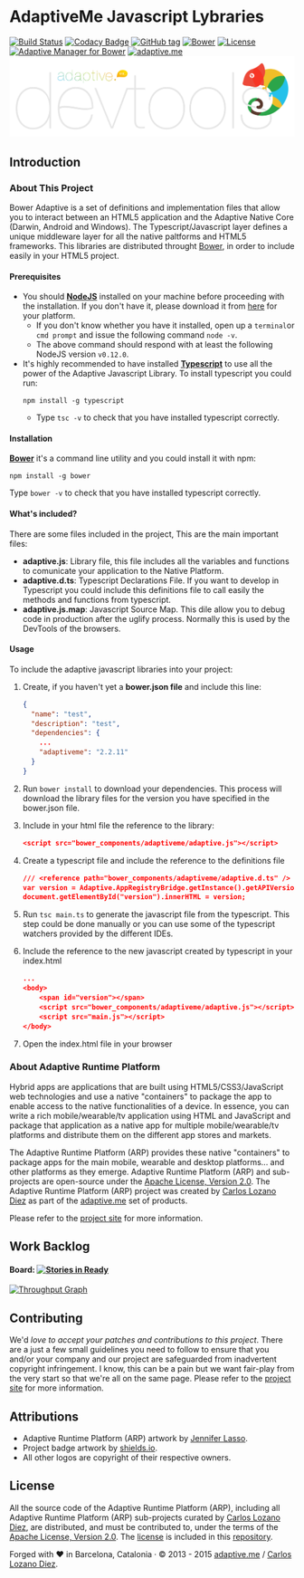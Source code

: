# AdaptiveMe Javascript Lybraries
[![Build Status](https://travis-ci.org/AdaptiveMe/bower-adaptiveme.svg?branch=master)](https://travis-ci.org/AdaptiveMe/bower-adaptiveme) 
[![Codacy Badge](https://www.codacy.com/project/badge/41c1f612d1c3475eafc1343994706fb1)](https://www.codacy.com/public/carlos/bower-adaptiveme) 
[![GitHub tag](https://img.shields.io/github/tag/AdaptiveMe/bower-adaptiveme.svg)](https://github.com/AdaptiveMe/bower-adaptiveme) 
[![Bower](https://img.shields.io/bower/v/adaptiveme.svg)](https://travis-ci.org/AdaptiveMe/bower-adaptiveme)
[![License](https://img.shields.io/badge/license-apache%202-blue.svg)](https://raw.githubusercontent.com/AdaptiveMe/adaptive-arp-api/master/LICENSE) 
[![Adaptive Manager for Bower](https://img.shields.io/badge/devtools-bower-yellow.svg)](https://github.com/AdaptiveMe/bower-adaptiveme)
[![adaptive.me](https://img.shields.io/badge/adaptive-me-fdcb0e.svg)](http://adaptive.me)
[![Adaptive Runtime Platform](https://raw.githubusercontent.com/AdaptiveMe/AdaptiveMe.github.io/master/assets/logos/normal/Logo-devtools-for-Bower.png)](#)

## Introduction

### About This Project

Bower Adaptive is a set of definitions and implementation files that allow you to interact between an HTML5 application and the Adaptive Native Core (Darwin, Android and Windows). The Typescript/Javascript layer defines a unique middleware layer for all the native paltforms and HTML5 frameworks. This libraries are distributed throught [Bower](http://bower.io/search/?q=adaptiveme), in order to include easily in your HTML5 project.  

#### Prerequisites

* You should [**NodeJS**]((https://nodejs.org)) installed on your machine before proceeding with the installation. If you don't have it, please download it from [here](https://nodejs.org/download/) for your platform. 
	* If you don't know whether you have it installed, open up a ```terminal```or ```cmd prompt``` and issue the following command ```node -v```.
	* The above command should respond with at least the following NodeJS version ```v0.12.0```.
* It's highly recommended to have installed [**Typescript**](http://www.typescriptlang.org/) to use all the power of the Adaptive Javascript Library. To install typescript you could run:
    ```
    npm install -g typescript
    ```
    * Type ```tsc -v``` to check that you have installed typescript correctly.

#### Installation

[**Bower**](http://bower.io/) it's a command line utility and you could install it with npm:
```
npm install -g bower
```
Type ```bower -v``` to check that you have installed typescript correctly.

#### What's included?

There are some files included in the project, This are the main important files:

- **adaptive.js**: Library file, this file includes all the variables and functions to comunicate your application to the Native Platform.
- **adaptive.d.ts**: Typescript Declarations File. If you want to develop in Typescript you could include this definitions file to call easily the methods and functions from typescript.
- **adaptive.js.map**: Javascript Source Map. This dile allow you to debug code in production after the uglify process. Normally this is used by the DevTools of the browsers.

#### Usage

To include the adaptive javascript libraries into your project:

1. Create, if you haven't yet a **bower.json file** and include this line:

    ```json
    {
      "name": "test",
      "description": "test",
      "dependencies": {
        ...
        "adaptiveme": "2.2.11"
      }
    }
    ```
2. Run ```bower install``` to download your dependencies. This process will download the library files for the version you have specified in the bower.json file.
3. Include in your html file the reference to the library:
    ```json
    <script src="bower_components/adaptiveme/adaptive.js"></script>
    ```
4. Create a typescript file and include the reference to the definitions file
    ```json
    /// <reference path="bower_components/adaptiveme/adaptive.d.ts" />
    var version = Adaptive.AppRegistryBridge.getInstance().getAPIVersion();
    document.getElementById("version").innerHTML = version;
    ```
5. Run ```tsc main.ts``` to generate the javascript file from the typescript. This step could be done manually or you can use some of the typescript watchers provided by the different IDEs.
6. Include the reference to the new javascript created by typescript in your index.html
    ```json
    ...
    <body>
        <span id="version"></span>
        <script src="bower_components/adaptiveme/adaptive.js"></script>
        <script src="main.js"></script>
    </body>
    ```
7. Open the index.html file in your browser

### About Adaptive Runtime Platform

Hybrid apps are applications that are built using HTML5/CSS3/JavaScript web technologies and use a native "containers" to package the app to enable access to the native functionalities of a device. In essence, you can write a rich mobile/wearable/tv application using HTML and JavaScript and package that application as a native app for multiple mobile/wearable/tv platforms and distribute them on the different app stores and markets.

The Adaptive Runtime Platform (ARP) provides these native "containers" to package apps for the main mobile, wearable and desktop platforms... and other platforms as they emerge. Adaptive Runtime Platform (ARP) and sub-projects are open-source under the [Apache License, Version 2.0](http://www.apache.org/licenses/LICENSE-2.0.html). The Adaptive Runtime Platform (ARP) project was created by [Carlos Lozano Diez](https://github.com/carloslozano) as part of the [adaptive.me](http://adaptive.me) set of products.

Please refer to the [project site](http://adaptiveme.github.io) for more information.

## Work Backlog

#### Board: [![Stories in Ready](https://badge.waffle.io/AdaptiveMe/bower-adaptiveme.svg?label=ready&title=Ready)](https://waffle.io/AdaptiveMe/bower-adaptiveme)

[![Throughput Graph](https://graphs.waffle.io/AdaptiveMe/bower-adaptiveme/throughput.svg)](https://waffle.io/AdaptiveMe/bower-adaptiveme/metrics)

## Contributing

We'd *love to accept your patches and contributions to this project*.  There are a just a few small guidelines you need to follow to ensure that you and/or your company and our project are safeguarded from inadvertent copyright infringement. I know, this can be a pain but we want fair-play from the very start so that we're all on the same page. Please refer to the [project site](http://adaptiveme.github.io) for more information.

## Attributions

* Adaptive Runtime Platform (ARP) artwork by [Jennifer Lasso](https://github.com/Jlassob).
* Project badge artwork by [shields.io](http://shields.io/).
* All other logos are copyright of their respective owners.

## License
All the source code of the Adaptive Runtime Platform (ARP), including all Adaptive Runtime Platform (ARP) sub-projects curated by [Carlos Lozano Diez](https://github.com/carloslozano), are distributed, and must be contributed to, under the terms of the [Apache License, Version 2.0](http://www.apache.org/licenses/LICENSE-2.0.html). The [license](https://raw.githubusercontent.com/AdaptiveMe/adaptive-arp-api/master/LICENSE) is included in this [repository](https://raw.githubusercontent.com/AdaptiveMe/adaptive-arp-api/master/LICENSE).

Forged with :heart: in Barcelona, Catalonia · © 2013 - 2015 [adaptive.me](http://adaptive.me) / [Carlos Lozano Diez](http://google.com/+CarlosLozano).

